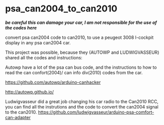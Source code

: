 # psa_can2004_to_can2010


***be careful this can damage your car, I am not responsible for the use of the codes here***


convert psa can2004 code to can2010, to use a peugeot 3008 I-cockpit display in any psa can2004 car.


This project was possible, because they (AUTOWP and LUDWIGVASSEUR) shared all the codes and instructions:

Autowp have a lot of the psa can bus code, and the instructions to how to read the can confort(2004)/ can info div(2010) codes from the car.

https://github.com/autowp/arduino-canhacker 

http://autowp.github.io/

Ludwigvasseur did a great job changing his car radio to the Can2010 RCC, you can find all the instrutions and the code to convert the can2004 signal to the can2010.
https://github.com/ludwigvasseur/arduino-psa-comfort-can-adapter
